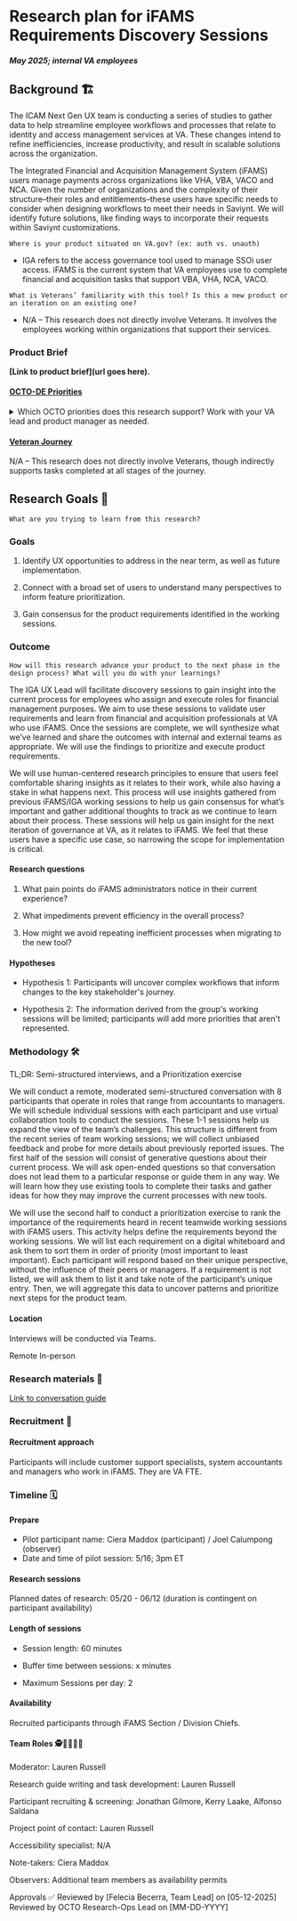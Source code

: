 # Research plan for iFAMS Requirements Discovery Sessions 
##### May 2025; internal VA employees
## Background 🏗️
The ICAM Next Gen UX team is conducting a series of studies to gather data to help streamline employee workflows and processes that relate to identity and access management services at VA. These changes intend to refine inefficiencies, increase productivity, and result in scalable solutions across the organization. 

The Integrated Financial and Acquisition Management System (iFAMS) users manage payments across organizations like VHA, VBA, VACO and NCA. Given the number of organizations and the complexity of their structure–their roles and entitlements–these users have specific needs to consider when designing workflows to meet their needs in Saviynt. We will identify future solutions, like finding ways to incorporate their requests within Saviynt customizations. 

`Where is your product situated on VA.gov? (ex: auth vs. unauth)`

- IGA refers to the access governance tool used to manage SSOi user access.
iFAMS is the current system that VA employees use to complete financial and acquisition tasks that support VBA, VHA, NCA, VACO.

`What is Veterans’ familiarity with this tool? Is this a new product or an iteration on an existing one?`

- N/A – This research does not directly involve Veterans. It involves the employees working within organizations that support their services.

### Product Brief

**[Link to product brief](url goes here).**

#### [OCTO-DE Priorities](https://github.com/department-of-veterans-affairs/va.gov-team/blob/master/strategy/OCTO-DE%20Priorities%202025.md) 
<details><summary>Which OCTO priorities does this research support? Work with your VA lead and product manager as needed. </summary>

##### Objective 2: OCTO’s platforms are the fastest, most efficient, and most secure way to deliver products at VA.
- Key Result 1: 100% of authentications to our systems and tools (both Veteran-facing and internal) occur using a secure credential.
- Key Result 2: We have reduced the total error rates in our platforms by 50% compared to Q4 2024, towards a goal less than 1% per endpoint.

##### Objective 4: OCTO positively influences VA's ability to deliver software products and services faster, safer, and with higher quality.
- Key Result 1: OCTO has delivered at least 10 impactful artifacts or learning activities (e.g., trainings, guides, COP meetings) focused on improving delivery practices that achieve an NPS score of 30 or higher from the target OIT delivery staff.
- Key Result 2: OCTO has helped resolve/support at least 10 significant engineering issues or products outside our portfolio.
- Key Result 3: Five or more non-OCTO teams have used SPRUCE to deliver high quality software.

</details>

#### [Veteran Journey](https://github.com/department-of-veterans-affairs/va.gov-team/blob/master/platform/design/va-product-journey-maps/Veteran%20Journey%20Map.pdf)
N/A – This research does not directly involve Veterans, though indirectly supports tasks completed at all stages of the journey.

## Research Goals 🥅
`What are you trying to learn from this research?`

### Goals
1. Identify UX opportunities to address in the near term, as well as future implementation.

2. Connect with a broad set of users to understand many perspectives to inform feature prioritization.

3. Gain consensus for the product requirements identified in the working sessions.

### Outcome
`How will this research advance your product to the next phase in the design process? What will you do with your learnings?`

The IGA UX Lead will facilitate discovery sessions to gain insight into the current process for employees who assign and execute roles for financial management purposes. We aim to use these sessions to validate user requirements and learn from financial and acquisition professionals at VA who use iFAMS. Once the sessions are complete, we will synthesize what we’ve learned and share the outcomes with internal and external teams as appropriate. We will use the findings to prioritize and execute product requirements. 

We will use human-centered research principles to ensure that users feel comfortable sharing insights as it relates to their work, while also having a stake in what happens next. This process will use insights gathered from previous iFAMS/IGA working sessions to help us gain consensus for what’s important and gather additional thoughts to track as we continue to learn about their process. These sessions will help us gain insight for the next iteration of governance at VA, as it relates to iFAMS. We feel that these users have a specific use case, so narrowing the scope for implementation is critical. 

#### Research questions
1. What pain points do iFAMS administrators notice in their current experience? 

2. What impediments prevent efficiency in the overall process? 

3. How might we avoid repeating inefficient processes when migrating to the new tool? 

#### Hypotheses

- Hypothesis 1: Participants will uncover complex workflows that inform changes to the key stakeholder's journey.

- Hypothesis 2: The information derived from the group's working sessions will be limited; participants will add more priorities that aren't represented.

### Methodology 🛠️
TL;DR: Semi-structured interviews, and a Prioritization exercise

We will conduct a remote, moderated semi-structured conversation with 8 participants that operate in roles that range from accountants to managers. We will schedule individual sessions with each participant and use virtual collaboration tools to conduct the sessions. These 1-1 sessions help us expand the view of the team’s challenges. This structure is different from the recent series of team working sessions; we will collect unbiased feedback and probe for more details about previously reported issues. The first half of the session will consist of generative questions about their current process. We will ask open-ended questions so that conversation does not lead them to a particular response or guide them in any way. We will learn how they use existing tools to complete their tasks and gather ideas for how they may improve the current processes with new tools.  

We will use the second half to conduct a prioritization exercise to rank the importance of the requirements heard in recent teamwide working sessions with iFAMS users. This activity helps define the requirements beyond the working sessions. We will list each requirement on a digital whiteboard and ask them to sort them in order of priority (most important to least important). Each participant will respond based on their unique perspective, without the influence of their peers or managers. If a requirement is not listed, we will ask them to list it and take note of the participant’s unique entry. Then, we will aggregate this data to uncover patterns and prioritize next steps for the product team. 

#### Location
Interviews will be conducted via Teams.

 Remote
 In-person
 
### Research materials 📔
[Link to conversation guide](https://github.com/department-of-veterans-affairs/va.gov-team/blob/master/products/single-sign-on/research/IGA/iFAMS-discovery-research-convo-guide.md)

### Recruitment 🎯
#### Recruitment approach
Participants will include customer support specialists, system accountants and managers who work in iFAMS. They are VA FTE.

### Timeline 🗓️
#### Prepare
- Pilot participant name: Ciera Maddox (participant) / Joel Calumpong (observer) 
- Date and time of pilot session: 5/16; 3pm ET

#### Research sessions
Planned dates of research: 05/20 - 06/12 (duration is contingent on participant availability)

#### Length of sessions
- Session length: 60 minutes

- Buffer time between sessions: x minutes

- Maximum Sessions per day: 2

#### Availability
Recruited participants through iFAMS Section / Division Chiefs.

#### Team Roles 🕵️👩‍💻👩‍🔬
Moderator: Lauren Russell

Research guide writing and task development: Lauren Russell

Participant recruiting & screening: Jonathan Gilmore, Kerry Laake, Alfonso Saldana

Project point of contact: Lauren Russell

Accessibility specialist: N/A

Note-takers: Ciera Maddox

Observers: Additional team members as availability permits


Approvals ✅
Reviewed by [Felecia Becerra, Team Lead] on [05-12-2025]
Reviewed by OCTO Research-Ops Lead on [MM-DD-YYYY]
